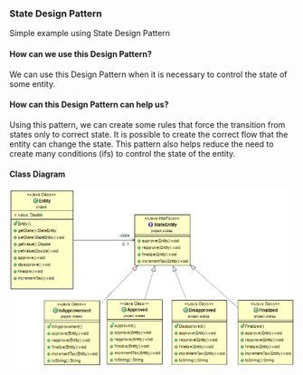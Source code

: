 ### State Design Pattern
Simple example using State Design Pattern

#### How can we use this Design Pattern?
We can use this Design Pattern when it is necessary to control the state of some entity.

#### How can this Design Pattern can help us?
Using this pattern, we can create some rules that force the transition from states only to correct state. It is possible to create the correct flow that the entity can change the state.
This pattern also helps reduce the need to create many conditions (ifs) to control the state of the entity.

#### Class Diagram
![My image](https://github.com/augustocolombelli/design-pattern-state/blob/master/ClassDiagram.png)


